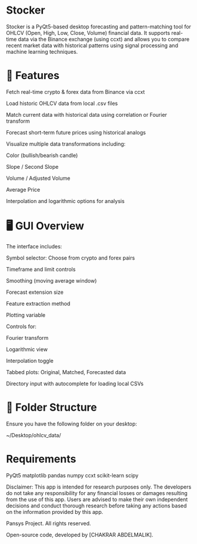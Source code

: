 # Stocker
Stocker is a PyQt5-based desktop forecasting and pattern-matching tool for OHLCV (Open, High, Low, Close, Volume) financial data. It supports real-time data via the Binance exchange (using ccxt) and allows you to compare recent market data with historical patterns using signal processing and machine learning techniques.

# 🚀 Features
Fetch real-time crypto & forex data from Binance via ccxt

Load historic OHLCV data from local .csv files

Match current data with historical data using correlation or Fourier transform

Forecast short-term future prices using historical analogs

Visualize multiple data transformations including:

Color (bullish/bearish candle)

Slope / Second Slope

Volume / Adjusted Volume

Average Price

Interpolation and logarithmic options for analysis


# 🖥️ GUI Overview
The interface includes:

Symbol selector: Choose from crypto and forex pairs

Timeframe and limit controls

Smoothing (moving average window)

Forecast extension size

Feature extraction method

Plotting variable

Controls for:

Fourier transform

Logarithmic view

Interpolation toggle

Tabbed plots: Original, Matched, Forecasted data

Directory input with autocomplete for loading local CSVs

# 📁 Folder Structure
Ensure you have the following folder on your desktop:


~/Desktop/ohlcv_data/


# Requirements

PyQt5
matplotlib
pandas
numpy
ccxt
scikit-learn
scipy


Disclaimer:
This app is intended for research purposes only. The developers do not take any responsibility for any financial losses or damages resulting from the use of this app. Users are advised to make their own independent decisions and conduct thorough research before taking any actions based on the information provided by this app.

Pansys Project. All rights reserved.

Open-source code, developed by [CHAKRAR ABDELMALIK].
